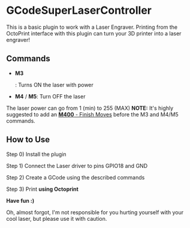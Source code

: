 GCodeSuperLaserController
=========================
This is a basic plugin to work with a Laser Engraver.
Printing from the OctoPrint interface with this plugin can turn your 3D printer into a laser engraver!

Commands
--------
- **M3 <p>**:   Turns ON the laser with power <p>
- **M4** / **M5**:  Turn OFF the laser

The laser power can go from 1 (min) to 255 (MAX)
**NOTE:** It's highly suggested to add an [**M400** - Finish Moves](http://marlinfw.org/docs/gcode/M400.html) before the M3 and M4/M5 commands.

How to Use
----------

Step 0) Install the plugin

Step 1) Connect the Laser driver to pins GPIO18 and GND

Step 2) Create a GCode using the described commands

Step 3) Print **using Octoprint**

**Have fun :)**

Oh, almost forgot, I'm not responsible for you hurting yourself with your cool laser, but please use it with caution.
